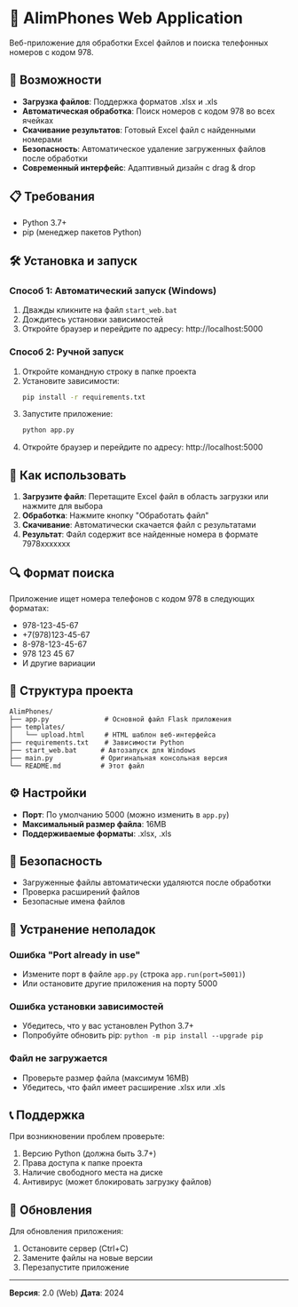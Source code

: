 # 📱 AlimPhones Web Application

Веб-приложение для обработки Excel файлов и поиска телефонных номеров с кодом 978.

## 🚀 Возможности

- **Загрузка файлов**: Поддержка форматов .xlsx и .xls
- **Автоматическая обработка**: Поиск номеров с кодом 978 во всех ячейках
- **Скачивание результатов**: Готовый Excel файл с найденными номерами
- **Безопасность**: Автоматическое удаление загруженных файлов после обработки
- **Современный интерфейс**: Адаптивный дизайн с drag & drop

## 📋 Требования

- Python 3.7+
- pip (менеджер пакетов Python)

## 🛠️ Установка и запуск

### Способ 1: Автоматический запуск (Windows)
1. Дважды кликните на файл `start_web.bat`
2. Дождитесь установки зависимостей
3. Откройте браузер и перейдите по адресу: http://localhost:5000

### Способ 2: Ручной запуск
1. Откройте командную строку в папке проекта
2. Установите зависимости:
   ```bash
   pip install -r requirements.txt
   ```
3. Запустите приложение:
   ```bash
   python app.py
   ```
4. Откройте браузер и перейдите по адресу: http://localhost:5000

## 📖 Как использовать

1. **Загрузите файл**: Перетащите Excel файл в область загрузки или нажмите для выбора
2. **Обработка**: Нажмите кнопку "Обработать файл"
3. **Скачивание**: Автоматически скачается файл с результатами
4. **Результат**: Файл содержит все найденные номера в формате 7978xxxxxxx

## 🔍 Формат поиска

Приложение ищет номера телефонов с кодом 978 в следующих форматах:
- 978-123-45-67
- +7(978)123-45-67
- 8-978-123-45-67
- 978 123 45 67
- И другие вариации

## 📁 Структура проекта

```
AlimPhones/
├── app.py              # Основной файл Flask приложения
├── templates/
│   └── upload.html     # HTML шаблон веб-интерфейса
├── requirements.txt    # Зависимости Python
├── start_web.bat      # Автозапуск для Windows
├── main.py            # Оригинальная консольная версия
└── README.md          # Этот файл
```

## ⚙️ Настройки

- **Порт**: По умолчанию 5000 (можно изменить в `app.py`)
- **Максимальный размер файла**: 16MB
- **Поддерживаемые форматы**: .xlsx, .xls

## 🚨 Безопасность

- Загруженные файлы автоматически удаляются после обработки
- Проверка расширений файлов
- Безопасные имена файлов

## 🐛 Устранение неполадок

### Ошибка "Port already in use"
- Измените порт в файле `app.py` (строка `app.run(port=5001)`)
- Или остановите другие приложения на порту 5000

### Ошибка установки зависимостей
- Убедитесь, что у вас установлен Python 3.7+
- Попробуйте обновить pip: `python -m pip install --upgrade pip`

### Файл не загружается
- Проверьте размер файла (максимум 16MB)
- Убедитесь, что файл имеет расширение .xlsx или .xls

## 📞 Поддержка

При возникновении проблем проверьте:
1. Версию Python (должна быть 3.7+)
2. Права доступа к папке проекта
3. Наличие свободного места на диске
4. Антивирус (может блокировать загрузку файлов)

## 🔄 Обновления

Для обновления приложения:
1. Остановите сервер (Ctrl+C)
2. Замените файлы на новые версии
3. Перезапустите приложение

---

**Версия**: 2.0 (Web)
**Дата**: 2024
